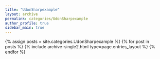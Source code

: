 ```yaml
---
title: "UdonSharpexample"
layout: archive
permalink: categories/UdonSharpexample
author_profile: true
sidebar_main: true
---
```


{% assign posts = site.categories.UdonSharpexample %}
{% for post in posts %} {% include archive-single2.html type=page.entries_layout %} {% endfor %}